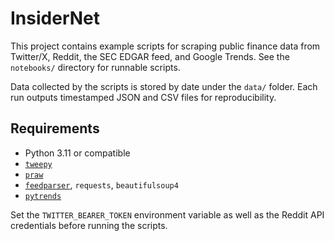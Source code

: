 # InsiderNet

This project contains example scripts for scraping public finance data from Twitter/X, Reddit, the SEC EDGAR feed, and Google Trends.  See the `notebooks/` directory for runnable scripts.

Data collected by the scripts is stored by date under the `data/` folder.  Each run outputs timestamped JSON and CSV files for reproducibility.

## Requirements
- Python 3.11 or compatible
- [`tweepy`](https://www.tweepy.org/)
- [`praw`](https://praw.readthedocs.io/en/latest/)
- [`feedparser`](https://pypi.org/project/feedparser/), `requests`, `beautifulsoup4`
- [`pytrends`](https://github.com/GeneralMills/pytrends)

Set the `TWITTER_BEARER_TOKEN` environment variable as well as the Reddit API credentials before running the scripts.
